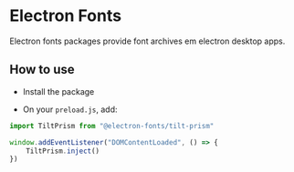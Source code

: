# Electron Fonts

Electron fonts packages provide font archives em electron desktop apps.

## How to use

* Install the package

* On your `preload.js`, add:

```ts
import TiltPrism from "@electron-fonts/tilt-prism"

window.addEventListener("DOMContentLoaded", () => {
    TiltPrism.inject()
})
```